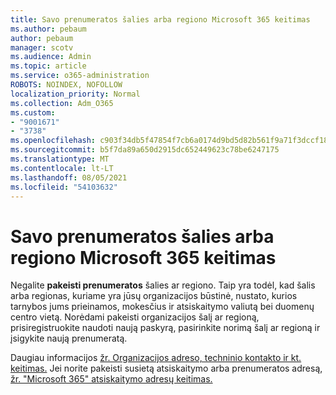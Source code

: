 ```yaml
---
title: Savo prenumeratos šalies arba regiono Microsoft 365 keitimas
ms.author: pebaum
author: pebaum
manager: scotv
ms.audience: Admin
ms.topic: article
ms.service: o365-administration
ROBOTS: NOINDEX, NOFOLLOW
localization_priority: Normal
ms.collection: Adm_O365
ms.custom:
- "9001671"
- "3738"
ms.openlocfilehash: c903f34db5f47854f7cb6a0174d9bd5d82b561f9a71f3dccf18c9147698824b4
ms.sourcegitcommit: b5f7da89a650d2915dc652449623c78be6247175
ms.translationtype: MT
ms.contentlocale: lt-LT
ms.lasthandoff: 08/05/2021
ms.locfileid: "54103632"
---
```

# <a name="change-the-country-or-region-for-your-microsoft-365-subscription"></a>Savo prenumeratos šalies arba regiono Microsoft 365 keitimas

Negalite **pakeisti prenumeratos** šalies ar regiono. Taip yra todėl, kad šalis arba regionas, kuriame yra jūsų organizacijos būstinė, nustato, kurios tarnybos jums prieinamos, mokesčius ir atsiskaitymo valiutą bei duomenų centro vietą. Norėdami pakeisti organizacijos šalį ar regioną, prisiregistruokite naudoti naują paskyrą, pasirinkite norimą šalį ar regioną ir įsigykite naują prenumeratą.

Daugiau informacijos [žr. Organizacijos adreso, techninio kontakto ir kt. keitimas.](https://docs.microsoft.com/microsoft-365/admin/manage/change-address-contact-and-more?view=o365-worldwide) Jei norite pakeisti susietą atsiskaitymo arba prenumeratos adresą, [žr. "Microsoft 365" atsiskaitymo adresų keitimas.](https://docs.microsoft.com/microsoft-365/commerce/billing-and-payments/change-your-billing-addresses?view=o365-worldwide) 
